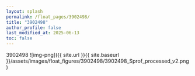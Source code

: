 ```yaml
---
layout: splash
permalink: /float_pages/3902498/
title: "3902498"
author_profile: false
last_modified_at: 2025-06-13
toc: false
---
```

 
3902498
![img-png]({{ site.url }}{{ site.baseurl }}/assets/images/float_figures/3902498/3902498_Sprof_processed_v2.png)